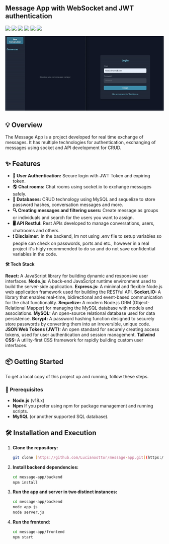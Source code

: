 <h2> Message App with WebSocket and JWT authentication </h2>

![](https://img.shields.io/badge/Node.js-339933?style=for-the-badge&logo=nodedotjs&logoColor=white)
![](https://img.shields.io/badge/JavaScript-F7DF1E?style=for-the-badge&logo=javascript&logoColor=black)
![](https://img.shields.io/badge/Socket.io-010101?style=for-the-badge&logo=socket.io&logoColor=white)
![](https://img.shields.io/badge/MySQL-4479A1?style=for-the-badge&logo=mysql&logoColor=white)
![](https://img.shields.io/badge/React-61DAFB?style=for-the-badge&logo=react&logoColor=black)
![](https://img.shields.io/badge/Tailwind_CSS-38B2AC?style=for-the-badge&logo=tailwind-css&logoColor=white)


<img src="./assets/demo.gif" width="800px">

</div>

## 💡 Overview

The Message App is a project developed for real time exchange of messages. It has multiple technologies for authentication, exchanging of messages using socket and API development for CRUD.

## ✨ Features

- **🔐 User Authentication:** Secure login with JWT Token and expiring token.
- **🌎 Chat rooms:** Chat rooms using socket.io to exchange messages safely.
- **📄 Databases:** CRUD technology using MySQL and sequelize to store password hashes, conversation messages and more.
- **🔍 Creating messages and filtering users:** Create message as groups or individuals and search for the users you want to assign.
- **🖥️ API Restful:** Rest APIs developed to manage conversations, users, chatrooms and others.
- **❗ Disclaimer:** In the backend, Im not using .env file to setup variables so people can check on passwords, ports and etc., however in a real project it's higly recommended to do so and do not save confidential variables in the code.


**🛠️ Tech Stack**

**React:** A JavaScript library for building dynamic and responsive user interfaces.
**Node.js:** A back-end JavaScript runtime environment used to build the server-side application.
**Express.js:** A minimal and flexible Node.js web application framework used for building the RESTful API.
**Socket.IO:** A library that enables real-time, bidirectional and event-based communication for the chat functionality.
**Sequelize:** A modern Node.js ORM (Object-Relational Mapper) for managing the MySQL database with models and associations.
**MySQL:** An open-source relational database used for data persistence.
**Bcrypt:** A password hashing function designed to securely store passwords by converting them into an irreversible, unique code.
**JSON Web Tokens (JWT):** An open standard for securely creating access tokens, used for user authentication and session management.
**Tailwind CSS:** A utility-first CSS framework for rapidly building custom user interfaces.


## 📦 Getting Started

To get a local copy of this project up and running, follow these steps.

### 🚀 Prerequisites

- **Node.js** (v18.x)
- **Npm** If you prefer using npm for package management and running scripts.
- **MySQL** (or another supported SQL database).

## 🛠️ Installation and Execution

1. **Clone the repository:**
   ```bash
   git clone [https://github.com/Lucianoottor/message-app.git](https://github.com/Lucianoottor/message-app.git)
   
2. **Install backend dependencies:**
   ```bash
   cd message-app/backend
   npm install
3. **Run the app and server in two distinct instances:**
   ```bash
   cd message-app/backend
   node app.js
   node server.js
4. **Run the frontend:**
   ```bash
   cd message-app/frontend
   npm start

